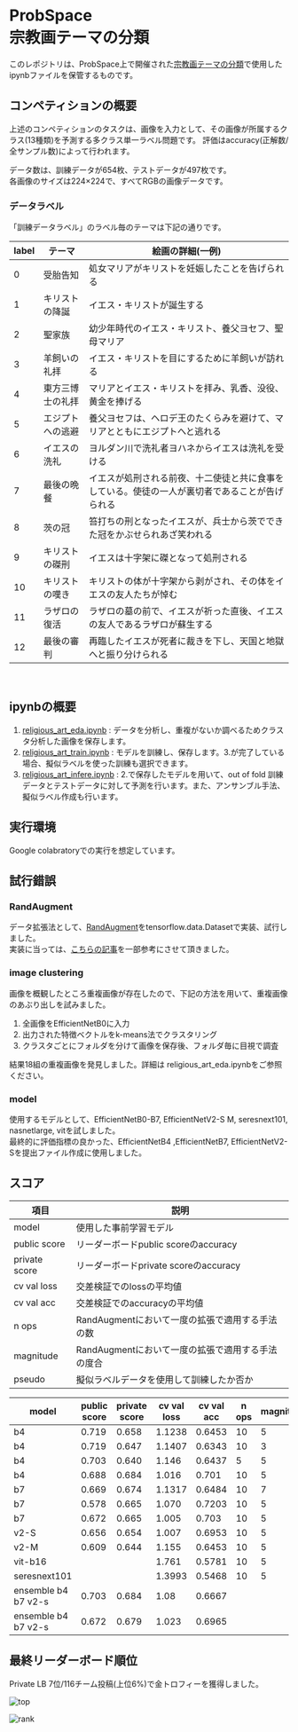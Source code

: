 # ProbSpace　<br>宗教画テーマの分類
このレポジトリは、ProbSpace上で開催された[宗教画テーマの分類](https://comp.probspace.com/competitions/religious_art)で使用したipynbファイルを保管するものです。<br>

## コンペティションの概要
上述のコンペティションのタスクは、画像を入力として、その画像が所属するクラス(13種類)を予測する多クラス単一ラベル問題です。
評価はaccuracy(正解数/全サンプル数)によって行われます。

<p>データ数は、訓練データが654枚、テストデータが497枚です。<br>各画像のサイズは224×224で、すべてRGBの画像データです。</p>
<h3 id="-">データラベル</h3>
<p>「訓練データラベル」のラベル毎のテーマは下記の通りです。</p>
<table class="table table-hover"><thead><tr>
<th>label</th>
<th>テーマ</th>
<th>絵画の詳細(一例)</th>
</tr>
</thead><tbody><tr>
<td>0</td>
<td>受胎告知</td>
<td>処女マリアがキリストを妊娠したことを告げられる</td>
</tr>
<tr>
<td>1</td>
<td>キリストの降誕</td>
<td>イエス・キリストが誕生する</td>
</tr>
<tr>
<td>2</td>
<td>聖家族</td>
<td>幼少年時代のイエス・キリスト、養父ヨセフ、聖母マリア</td>
</tr>
<tr>
<td>3</td>
<td>羊飼いの礼拝</td>
<td>イエス・キリストを目にするために羊飼いが訪れる</td>
</tr>
<tr>
<td>4</td>
<td>東方三博士の礼拝</td>
<td>マリアとイエス・キリストを拝み、乳香、没役、黄金を捧げる</td>
</tr>
<tr>
<td>5</td>
<td>エジプトへの逃避</td>
<td>養父ヨセフは、ヘロデ王のたくらみを避けて、マリアとともにエジプトへと逃れる</td>
</tr>
<tr>
<td>6</td>
<td>イエスの洗礼</td>
<td>ヨルダン川で洗礼者ヨハネからイエスは洗礼を受ける</td>
</tr>
<tr>
<td>7</td>
<td>最後の晩餐</td>
<td>イエスが処刑される前夜、十二使徒と共に食事をしている。使徒の一人が裏切者であることが告げられる</td>
</tr>
<tr>
<td>8</td>
<td>茨の冠</td>
<td>笞打ちの刑となったイエスが、兵士から茨でできた冠をかぶせられあざ笑われる</td>
</tr>
<tr>
<td>9</td>
<td>キリストの磔刑</td>
<td>イエスは十字架に磔となって処刑される</td>
</tr>
<tr>
<td>10</td>
<td>キリストの嘆き</td>
<td>キリストの体が十字架から剥がされ、その体をイエスの友人たちが悼む</td>
</tr>
<tr>
<td>11</td>
<td>ラザロの復活</td>
<td>ラザロの墓の前で、イエスが祈った直後、イエスの友人であるラザロが蘇生する</td>
</tr>
<tr>
<td>12</td>
<td>最後の審判</td>
<td>再臨したイエスが死者に裁きを下し、天国と地獄へと振り分けられる</td>
</tr></tbody></table>
<br>

## ipynbの概要
1. [religious_art_eda.ipynb](religious_art_eda.ipynb) : データを分析し、重複がないか調べるためクラスタ分析した画像を保存します。
2. [religious_art_train.ipynb](religious_art_train.ipynb) : モデルを訓練し、保存します。3.が完了している場合、擬似ラベルを使った訓練も選択できます。
3. [religious_art_infere.ipynb](religious_art_infere.ipynb) : 2.で保存したモデルを用いて、out of fold 訓練データとテストデータに対して予測を行います。また、アンサンブル手法、擬似ラベル作成も行います。

## 実行環境
Google colabratoryでの実行を想定しています。

## 試行錯誤
### RandAugment
データ拡張法として、[RandAugment](https://arxiv.org/abs/1909.13719)をtensorflow.data.Datasetで実装、試行しました。<br>
実装に当っては、[こちらの記事](https://qiita.com/kitfactory/items/d89457eeab5c185880be)を一部参考にさせて頂きました。

### image clustering
画像を概観したところ重複画像が存在したので、下記の方法を用いて、重複画像のあぶり出しを試みました。<br>
1. 全画像をEfficientNetB0に入力
2. 出力された特徴ベクトルをk-means法でクラスタリング
3. クラスタごとにフォルダを分けて画像を保存後、フォルダ毎に目視で調査

結果18組の重複画像を発見しました。詳細は religious_art_eda.ipynbをご参照ください。

### model
使用するモデルとして、EfficientNetB0-B7, EfficientNetV2-S M, seresnext101, nasnetlarge, vitを試しました。<br>
最終的に評価指標の良かった、EfficientNetB4 ,EfficientNetB7, EfficientNetV2-Sを提出ファイル作成に使用しました。

## スコア
|項目|説明|
|----|----|
|model|使用した事前学習モデル|
|public score|リーダーボードpublic scoreのaccuracy|
|private score|リーダーボードprivate scoreのaccuracy|
|cv val loss|交差検証でのlossの平均値|
|cv val acc|交差検証でのaccuracyの平均値|
|n ops|RandAugmentにおいて一度の拡張で適用する手法の数|
|magnitude|RandAugmentにおいて一度の拡張で適用する手法の度合|
|pseudo|擬似ラベルデータを使用して訓練したか否か|

|model|public score|private score|cv val loss|cv val acc|n ops|magnitude|pseudo|
|----|----|----|----|----|----|----|----|
|b4|0.719|0.658|1.1238|0.6453|10|5||
|b4|0.719|0.647|1.1407|0.6343|10|3||
|b4|0.703|0.640|1.146|0.6437|5|5||
|b4|0.688|0.684|1.016|0.701|10|5|O|
|b7|0.669|0.674|1.1317|0.6484|10|7||
|b7|0.578|0.665|1.070|0.7203|10|5|O|
|b7|0.672|0.665|1.005|0.703|10|5|O|
|v2-S|0.656|0.654|1.007|0.6953|10|5|O|
|v2-M|0.609|0.644|1.155|0.6453|10|5||
|vit-b16|||1.761|0.5781|10|5||
|seresnext101|||1.3993|0.5468|10|5||
|ensemble b4 b7 v2-s|0.703|0.684|1.08|0.6667||||
|ensemble b4 b7 v2-s|0.672|0.679|1.023|0.6965|||O|

## 最終リーダーボード順位
Private LB 7位/116チーム投稿(上位6%)で金トロフィーを獲得しました。

![top](https://user-images.githubusercontent.com/81244428/141953682-51572b24-59ed-489e-8332-447253c1a46f.PNG)

![rank](https://user-images.githubusercontent.com/81244428/141954132-225aa0b1-3877-4914-96ee-c75f268a9051.PNG)









